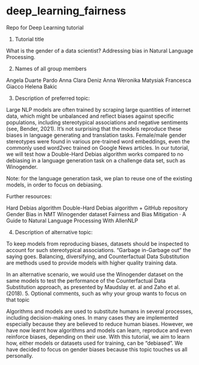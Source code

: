 # deep_learning_fairness
Repo for Deep Learning tutorial 

1. Tutorial title 

What is the gender of a data scientist? Addressing bias in Natural Language Processing.

2. Names of all group members

Angela Duarte Pardo
Anna Clara Deniz
Anna Weronika Matysiak
Francesca Giacco
Helena Bakic

3. Description of preferred topic: 

Large NLP models are often trained by scraping large quantities of internet data, which might be unbalanced and reflect biases against specific populations, including stereotypical associations and negative sentiments (see, Bender, 2021). It’s not surprising that the models reproduce these biases in language generating and translation tasks. Female/male gender stereotypes were found in various pre-trained word embeddings, even the commonly used word2vec trained on Google News articles. In our tutorial, we will test how a Double-Hard Debias algorithm works compared to no debiasing in a language generation task on a challenge data set, such as Winogender.

Note: for the language generation task, we plan to reuse one of the existing models, in order to focus on debiasing.

Further resources:

Hard Debias algorithm
Double-Hard Debias algorithm + GitHub repository
Gender Bias in NMT
Winogender dataset
Fairness and Bias Mitigation · A Guide to Natural Language Processing With AllenNLP

4. Description of alternative topic:

To keep models from reproducing biases, datasets should be inspected to account for such stereotypical associations. “Garbage in-Garbage out” the saying goes. Balancing, diversifying, and Counterfactual Data Substitution are methods used to provide models with higher quality training data. 

In an alternative scenario, we would use the Winogender dataset on the same models to test the performance of  the Counterfactual Data Substitution approach, as presented by Maudslay et. al and Zaho et al. (2018).
5. Optional comments, such as why your group wants to focus on that topic

Algorithms and models are used to substitute humans in several processes, including decision-making ones. In many cases they are implemented especially because they are believed to reduce human biases. However, we have now learnt how algorithms and models can learn, reproduce and even reinforce biases, depending on their use. With this tutorial, we aim to learn how, either models or datasets used for training, can be “debiased”. We have decided to focus on gender biases because this topic touches us all personally.
